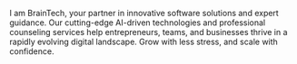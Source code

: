 
I am BrainTech, 
your partner in innovative software solutions and expert guidance. 
Our cutting-edge AI-driven technologies and professional counseling services help entrepreneurs, 
teams, and businesses thrive in a rapidly evolving digital landscape. 
Grow with less stress, and scale with confidence.
<!---
BrainTech-dev/BrainTech-dev is a ✨ special ✨ repository because its `README.md` (this file) appears on your GitHub profile.
You can click the Preview link to take a look at your changes.
--->
